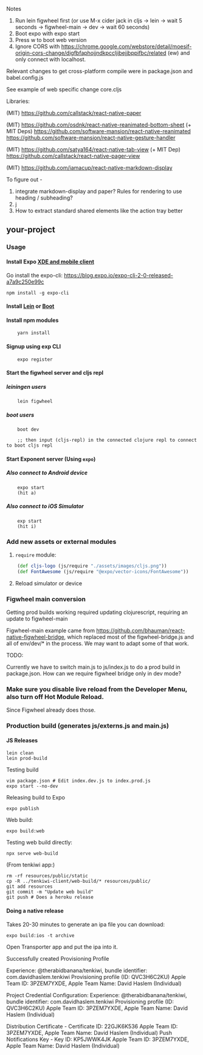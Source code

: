 
Notes

1. Run lein figwheel first (or use M-x cider jack in cljs -> lein -> wait 5 seconds -> figwheel-main -> dev -> wait 60 seconds)
2. Boot expo with expo start
3. Press w to boot web version 
4. Ignore CORS with https://chrome.google.com/webstore/detail/moesif-origin-cors-change/digfbfaphojjndkpccljibejjbppifbc/related (ew) and only connect with localhost.


Relevant changes to get cross-platform compile were in package.json and babel.config.js

See example of web specific change core.cljs

Libraries:

(MIT) https://github.com/callstack/react-native-paper

(MIT) https://github.com/osdnk/react-native-reanimated-bottom-sheet
 (+ MIT Deps) 
 https://github.com/software-mansion/react-native-reanimated
 https://github.com/software-mansion/react-native-gesture-handler

(MIT) https://github.com/satya164/react-native-tab-view
 (+ MIT Dep)
 https://github.com/callstack/react-native-pager-view

(MIT) https://github.com/iamacup/react-native-markdown-display


To figure out - 

1. integrate markdown-display and paper? Rules for rendering to use heading / subheading?
2. j
3. How to extract standard shared elements like the action tray better

## your-project

### Usage

#### Install Expo [XDE and mobile client](https://docs.expo.io/versions/v15.0.0/introduction/installation.html)

Go install the expo-cli: https://blog.expo.io/expo-cli-2-0-released-a7a9c250e99c

```shell
npm install -g expo-cli
```

#### Install [Lein](http://leiningen.org/#install) or [Boot](https://github.com/boot-clj/boot)

#### Install npm modules

``` shell
    yarn install
```

#### Signup using exp CLI

``` shell
    expo register
```

#### Start the figwheel server and cljs repl

##### leiningen users
``` shell
    lein figwheel
```

##### boot users
``` shell
    boot dev

    ;; then input (cljs-repl) in the connected clojure repl to connect to boot cljs repl
```

#### Start Exponent server (Using `expo`)

##### Also connect to Android device

``` shell
    expo start
    (hit a)
```

##### Also connect to iOS Simulator

``` shell
    exp start
    (hit i)
```

### Add new assets or external modules
1. `require` module:

``` clj
    (def cljs-logo (js/require "./assets/images/cljs.png"))
    (def FontAwesome (js/require "@expo/vector-icons/FontAwesome"))
```
2. Reload simulator or device



### Figwheel main conversion

Getting prod builds working required updating clojurescript, requiring an update to figwheel-main

Figwheel-main example came from https://github.com/bhauman/react-native-figwheel-bridge, which replaced most of the figwheel-bridge.js and all of env/dev/* in the process. We may want to adapt some of that work.

TODO: 

Currently we have to switch main.js to js/index.js to do a prod build in package.json. How can we require figwheel bridge only in dev mode?

### Make sure you disable live reload from the Developer Menu, also turn off Hot Module Reload.
Since Figwheel already does those.

### Production build (generates js/externs.js and main.js)

#### JS Releases
``` shell
lein clean
lein prod-build
```

Testing build
```
vim package.json # Edit index.dev.js to index.prod.js 
expo start --no-dev
```

Releasing build to Expo

```
expo publish
```

Web build:

``` 
expo build:web
```

Testing web build directly:

```
npx serve web-build
```

(From tenkiwi app:)

```
rm -rf resources/public/static
cp -R ../tenkiwi-client/web-build/* resources/public/
git add resources
git commit -m "Update web build"
git push # Does a heroku release
```

#### Doing a native release

Takes 20-30 minutes to generate an ipa file you can download:

```
expo build:ios -t archive
```

Open Transporter app and put the ipa into it.



Successfully created Provisioning Profile

  Experience: @therabidbanana/tenkiwi, bundle identifier: com.davidhaslem.tenkiwi
    Provisioning profile (ID: QVC3H6C2KU)
    Apple Team ID: 3PZEM7YXDE,  Apple Team Name: David Haslem (Individual)


Project Credential Configuration:
  Experience: @therabidbanana/tenkiwi, bundle identifier: com.davidhaslem.tenkiwi
    Provisioning profile (ID: QVC3H6C2KU)
    Apple Team ID: 3PZEM7YXDE,  Apple Team Name: David Haslem (Individual)

  Distribution Certificate - Certificate ID: 22GJK6K536
    Apple Team ID: 3PZEM7YXDE,  Apple Team Name: David Haslem (Individual)
  Push Notifications Key - Key ID: KP5JWWK4JK
    Apple Team ID: 3PZEM7YXDE,  Apple Team Name: David Haslem (Individual)
